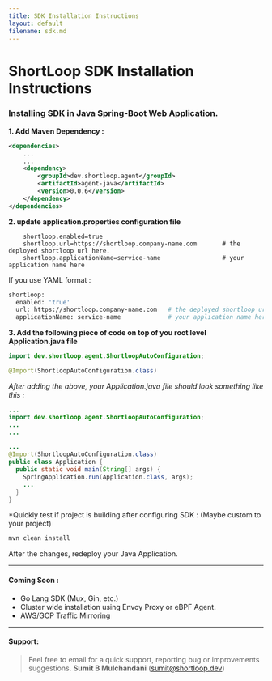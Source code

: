 ```yaml
---
title: SDK Installation Instructions
layout: default
filename: sdk.md
--- 
```



# ShortLoop SDK Installation Instructions

### Installing SDK in **Java Spring-Boot**  Web Application.

**1. Add Maven Dependency :**

```xml
<dependencies>
    ...
    ...
    <dependency>
        <groupId>dev.shortloop.agent</groupId>
        <artifactId>agent-java</artifactId>
        <version>0.0.6</version>
    </dependency>
</dependencies>
```
**2. update application.properties configuration file**

```
    shortloop.enabled=true
    shortloop.url=https://shortloop.company-name.com       # the deployed shortloop url here.
    shortloop.applicationName=service-name                 # your application name here
```

If you use YAML format : 
```bash
shortloop:
  enabled: 'true'
  url: https://shortloop.company-name.com   # the deployed shortloop url here.
  applicationName: service-name             # your application name here.
```


**3. Add the following piece of code on top of you root level Application.java file**


```Java
import dev.shortloop.agent.ShortloopAutoConfiguration;
```


```Java
@Import(ShortloopAutoConfiguration.class)
```


*After adding the above, your Application.java file should look something like this :*

```java
... 
import dev.shortloop.agent.ShortloopAutoConfiguration;
...
...

...
@Import(ShortloopAutoConfiguration.class)
public class Application {
  public static void main(String[] args) {
    SpringApplication.run(Application.class, args);
    ...
  }
}

```

*Quickly test if project is building after configuring SDK :  (Maybe custom to your project)
```bash
mvn clean install
```

After the changes, redeploy your Java Application.

___

#### Coming Soon : 
 - Go Lang SDK (Mux, Gin, etc.)
 - Cluster wide installation using Envoy Proxy or eBPF Agent. 
 - AWS/GCP Traffic Mirroring

---

#### Support: 
> Feel free to email for a quick support, reporting bug or improvements suggestions.
**Sumit B Mulchandani** (sumit@shortloop.dev)



